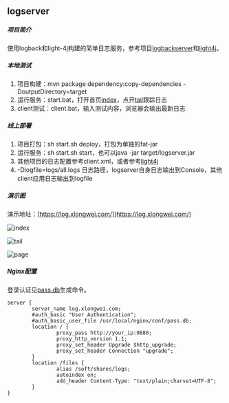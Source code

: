 ## logserver

##### 项目简介
使用logback和light-4j构建的简单日志服务，参考项目[logbackserver](https://gitee.com/xlongwei/logbackserver)和[light4j](https://gitee.com/xlongwei/light4j)。

##### 本地测试

1. 项目构建：mvn package dependency:copy-dependencies -DoutputDirectory=target
2. 运行服务：start.bat，打开首页[index](http://localhost:9880/index.html)，点开[tail](http://localhost:9880/tail.html)跟踪日志
3. client测试：client.bat，输入测试内容，浏览器会输出最新日志

##### 线上部署

1. 项目打包：sh start.sh deploy，打包为单独的fat-jar
2. 运行服务：sh start.sh start，也可以java -jar target/logserver.jar
3. 其他项目的日志配置参考client.xml，或者参考[light4j](https://gitee.com/xlongwei/light4j/blob/master/src/main/resources/logback.xml)
4. -Dlogfile=logs/all.logs 日志路径，logserver自身日志输出到Console，其他client应用日志输出到logfile

##### 演示图

演示地址：[https://log.xlongwei.com/](https://log.xlongwei.com/)

![index](http://t.xlongwei.com/images/logserver/index.png)

![tail](http://t.xlongwei.com/images/logserver/tail.png)

![page](http://t.xlongwei.com/images/logserver/page.png)

##### Nginx配置

登录认证见[pass.db](http://api.xlongwei.com/doku.php?id=tools:logstation)生成命令。

	server {
	        server_name log.xlongwei.com;
	        #auth_basic "User Authentication";
	        #auth_basic_user_file /usr/local/nginx/conf/pass.db;
	        location / {
	                proxy_pass http://your_ip:9880;
	                proxy_http_version 1.1;
	                proxy_set_header Upgrade $http_upgrade;
	                proxy_set_header Connection "upgrade";
	        }
	        location /files {
	                alias /soft/shares/logs;
	                autoindex on;
	                add_header Content-Type: "text/plain;charset=UTF-8";
	        }
	}

